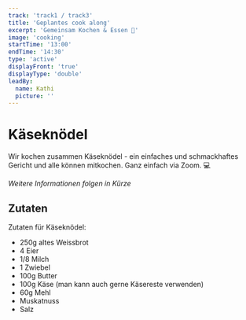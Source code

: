 ```yaml
---
track: 'track1 / track3'
title: 'Geplantes cook along'
excerpt: 'Gemeinsam Kochen & Essen 🥘'
image: 'cooking'
startTime: '13:00'
endTime: '14:30'
type: 'active'
displayFront: 'true'
displayType: 'double'
leadBy:
  name: Kathi
  picture: ''
---
```


# Käseknödel

Wir kochen zusammen Käseknödel - ein einfaches und schmackhaftes Gericht und alle können mitkochen. Ganz einfach via Zoom. 💻

*Weitere Informationen folgen in Kürze*

## Zutaten
Zutaten für Käseknödel:
+ 250g altes Weissbrot
+ 4 Eier
+ 1/8 Milch
+ 1 Zwiebel
+ 100g Butter
+ 100g Käse (man kann auch gerne Käsereste verwenden) 
+ 60g Mehl 
+ Muskatnuss
+ Salz